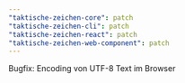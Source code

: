 ```yaml
---
"taktische-zeichen-core": patch
"taktische-zeichen-cli": patch
"taktische-zeichen-react": patch
"taktische-zeichen-web-component": patch
---
```


Bugfix: Encoding von UTF-8 Text im Browser
